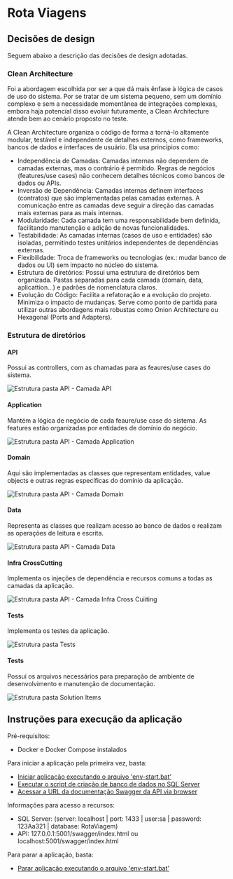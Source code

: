 # Rota Viagens

## Decisões de design

Seguem abaixo a descrição das decisões de design adotadas.

### Clean Architecture

Foi a abordagem escolhida por ser a que dá mais ênfase à lógica de casos de uso do sistema. Por se tratar de um sistema pequeno, sem um domínio complexo e sem a necessidade momentânea de integrações complexas, embora haja potencial disso evoluir futuramente, a Clean Architecture atende bem ao cenário proposto no teste.

A Clean Architecture organiza o código de forma a torná-lo altamente modular, testável e independente de detalhes externos, como frameworks, bancos de dados e interfaces de usuário. Ela usa princípios como:

- Independência de Camadas: Camadas internas não dependem de camadas externas, mas o contrário é permitido. Regras de negócios (features/use cases) não conhecem detalhes técnicos como bancos de dados ou APIs.
- Inversão de Dependência: Camadas internas definem interfaces (contratos) que são implementadas pelas camadas externas. A comunicação entre as camadas deve seguir a direção das camadas mais externas para as mais internas.
- Modularidade: Cada camada tem uma responsabilidade bem definida, facilitando manutenção e adição de novas funcionalidades.
- Testabilidade: As camadas internas (casos de uso e entidades) são isoladas, permitindo testes unitários independentes de dependências externas.
- Flexibilidade: Troca de frameworks ou tecnologias (ex.: mudar banco de dados ou UI) sem impacto no núcleo do sistema.
- Estrutura de diretórios: Possui uma estrutura de diretórios bem organizada. Pastas separadas para cada camada (domain, data, aplicattion...) e padrões de nomenclatura claros.
- Evolução do Código: Facilita a refatoração e a evolução do projeto. Minimiza o impacto de mudanças. Serve como ponto de partida para utilizar outras abordagens mais robustas como Onion Architecture ou Hexagonal (Ports and Adapters).

### Estrutura de diretórios

#### API

Possui as controllers, com as chamadas para as feaures/use cases do sistema.

![Estrutura pasta API - Camada API](solution-items/prints/estrutura-api-rotaviagem-api.png)

#### Application

Mantém a lógica de negócio de cada feaure/use case do sistema. As features estão organizadas por entidades de domínio do negócio.

![Estrutura pasta API - Camada Application](solution-items/prints/estrutura-api-rotaviagem-application.png)

#### Domain

Aqui são implementadas as classes que representam entidades, value objects e outras regras específicas do domínio da aplicação.

![Estrutura pasta API - Camada Domain](solution-items/prints/estrutura-api-rotaviagem-domain.png)

#### Data

Representa as classes que realizam acesso ao banco de dados e realizam as operações de leitura e escrita.

![Estrutura pasta API - Camada Data](solution-items/prints/estrutura-api-rotaviagem-data.png)

#### Infra CrossCutting

Implementa os injeções de dependência e recursos comuns a todas as camadas da aplicação.

![Estrutura pasta API - Camada Infra Cross Cuiiting](solution-items/prints/estrutura-api-rotaviagem-infra-crosscutting-ioc.png)

#### Tests

Implementa os testes da aplicação.

![Estrutura pasta Tests](solution-items/prints/estrutura-tests.png)

#### Tests

Possui os arquivos necessários para preparação de ambiente de desenvolvimento e manutenção de documentação.

![Estrutura pasta Solution Items](solution-items/prints/estrutura-solution-items.png)

## Instruções para execução da aplicação

Pré-requisitos:

- Docker e Docker Compose instalados

Para iniciar a aplicação pela primeira vez, basta:

- [Iniciar aplicação executando o arquivo 'env-start.bat'](solution-items/env-start.bat)
- [Executar o script de criação de banco de dados no SQL Server](solution-items/scripts/init.sql)
- [Acessar a URL da documentação Swagger da API via browser](localhost:5001/swagger/index.html)

Informações para acesso a recursos:

- SQL Server: (server: localhost | port: 1433 | user:sa | password: 123Aa321 | database: RotaViagem)
- API: 127.0.0.1:5001/swagger/index.html ou localhost:5001/swagger/index.html

Para parar a aplicação, basta:

- [Parar aplicação executando o arquivo 'env-start.bat'](solution-items/env-stop.bat)
